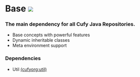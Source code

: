 # Base [![](https://jitpack.io/v/cufyorg/base.svg)](https://jitpack.io/#cufyorg/base)
### The main dependency for all Cufy Java Repositories.
- Base concepts with powerful features
- Dynamic inheritable classes
- Meta environment support

### Dependencies
- Util [(cufyorg:util)](https://github.com/cufyorg/util)

